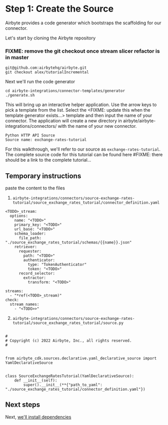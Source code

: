 # Step  1: Create the Source


Airbyte provides a code generator which bootstraps the scaffolding for our connector.

Let's start by cloning the Airbyte repository
### FIXME: remove the git checkout once stream slicer refactor is in master
```
git@github.com:airbytehq/airbyte.git
git checkout alex/tutorialIncremental
```

Next we'll run the code generator
```
cd airbyte-integrations/connector-templates/generator
./generate.sh
```

This will bring up an interactive helper application. Use the arrow keys to pick a template from the list. Select the <FIXME: update this when the template generator exists...> template and then input the name of your connector. The application will create a new directory in airbyte/airbyte-integrations/connectors/ with the name of your new connector.

```
Python HTTP API Source
Source name: exchange-rates-tutorial
```

For this walkthrough, we'll refer to our source as `exchange-rates-tutorial`. The complete source code for this tutorial can be found here #FIXME: there should be a link to the complete tutorial...


## Temporary instructions
paste the content to the files
1. `airbyte-integrations/connectors/source-exchange-rates-tutorial/source_exchange_rates_tutorial/connector_definition.yaml`
```
<TODO>_stream:
  options:
    name: "<TODO>"
    primary_key: "<TODO>"
    url_base: "<TODO>"
    schema_loader:
      file_path: "./source_exchange_rates_tutorial/schemas/{{name}}.json"
    retriever:
      requester:
        path: "<TODO>"
        authenticator:
          type: "TokenAuthenticator"
          token: "<TODO>"
      record_selector:
        extractor:
          transform: "<TODO>"

streams:
  - "*ref(<TODO>_stream)"
check:
  stream_names:
    - "<TODO>>"
```
2. `airbyte-integrations/connectors/source-exchange-rates-tutorial/source_exchange_rates_tutorial/source.py`
```

#
# Copyright (c) 2022 Airbyte, Inc., all rights reserved.
#


from airbyte_cdk.sources.declarative.yaml_declarative_source import YamlDeclarativeSource


class SourceExchangeRatesTutorial(YamlDeclarativeSource):
    def __init__(self):
        super().__init__(**{"path_to_yaml": "./source_exchange_rates_tutorial/connector_definition.yaml"})
```

## Next steps
Next, [we'll install dependencies](./2-install-dependencies.md)
